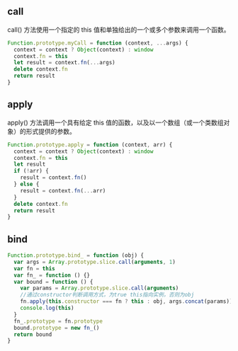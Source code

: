 ## call

call() 方法使用一个指定的 this 值和单独给出的一个或多个参数来调用一个函数。

```js
Function.prototype.myCall = function (context, ...args) {
  context = context ? Object(context) : window
  context.fn = this
  let result = context.fn(...args)
  delete context.fn
  return result
}
```

## apply

apply() 方法调用一个具有给定 this 值的函数，以及以一个数组（或一个类数组对象）的形式提供的参数。

```js
Function.prototype.apply = function (context, arr) {
  context = context ? Object(context) : window
  context.fn = this
  let result
  if (!arr) {
    result = context.fn()
  } else {
    result = context.fn(...arr)
  }
  delete context.fn
  return result
}
```

## bind

```js
Function.prototype.bind_ = function (obj) {
  var args = Array.prototype.slice.call(arguments, 1)
  var fn = this
  var fn_ = function () {}
  var bound = function () {
    var params = Array.prototype.slice.call(arguments)
    //通过constructor判断调用方式，为true this指向实例，否则为obj
    fn.apply(this.constructor === fn ? this : obj, args.concat(params))
    console.log(this)
  }
  fn_.prototype = fn.prototype
  bound.prototype = new fn_()
  return bound
}
```
